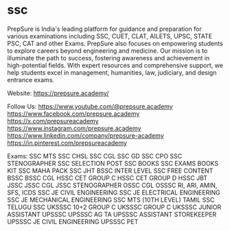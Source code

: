 # ssc

PrepSure is India's leading platform for guidance and preparation for various examinations including SSC, CUET, CLAT, AILETS, UPSC, STATE PSC, CAT and other Exams. PrepSure also focuses on empowering students to explore careers beyond engineering and medicine. Our mission is to illuminate the path to success, fostering awareness and achievement in high-potential fields. With expert resources and comprehensive support, we help students excel in management, humanities, law, judiciary, and design entrance exams.

Website:
https://prepsure.academy/

Follow Us:
https://www.youtube.com/@prepsure.academy
https://www.facebook.com/prepsure.academy
https://x.com/prepsureacademy
https://www.instagram.com/prepsure.academy
https://www.linkedin.com/company/prepsure-academy
https://in.pinterest.com/prepsureacademy

Exams:
SSC MTS
SSC CHSL
SSC CGL
SSC GD
SSC CPO
SSC STENOGRAPHER
SSC SELECTION POST
SSC BOOKS
SSC EXAMS BOOKS KIT
SSC MAHA PACK
SSC JHT
BSSC INTER LEVEL
SSC FREE CONTENT
BSSC
BSSC CGL
HSSC CET GROUP C
HSSC CET GROUP D
HSSC JBT
JSSC
JSSC CGL
JSSC STENOGRAPHER
OSSC CGL
OSSSC RI, ARI, AMIN, SFS, ICDS
SSC JE CIVIL ENGINEERING
SSC JE ELECTRICAL ENGINEERING
SSC JE MECHANICAL ENGINEERING
SSC MTS (10TH LEVEL)
TAMIL SSC
TELUGU SSC
UKSSSC 10+2 GROUP C
UKSSSC GROUP C
UKSSSC JUNIOR ASSISTANT
UPSSSC
UPSSSC AG TA
UPSSSC ASSISTANT STOREKEEPER
UPSSSC JE CIVIL ENGINEERING
UPSSSC PET
